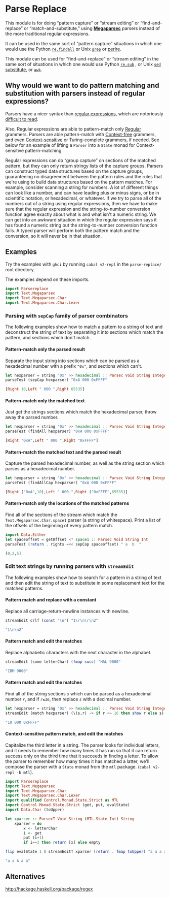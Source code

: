 # Parse Replace

This module is for doing “pattern capture” or
“stream editing” or “find-and-replace” or “match-and-substitute,” using
[__Megaparsec__](http://hackage.haskell.org/package/megaparsec)
parsers instead of the more traditional regular expressions.

It can be used
in the same sort of “pattern capture” situations in which
one would
use the Python
[`re.findall`](https://docs.python.org/3/library/re.html#re.findall)
or
Unix [`grep`](https://www.gnu.org/software/grep/)
or
[perlre](https://perldoc.perl.org/perlre.html).

This module can be used for “find-and-replace” or “stream editing” in the
same sort of situations in which
one would use Python
[`re.sub`](https://docs.python.org/3/library/re.html#re.sub)
, or Unix
[`sed` substitute](https://www.gnu.org/software/sed/manual/html_node/The-_0022s_0022-Command.html),
or
[`awk`](https://www.gnu.org/software/gawk/manual/gawk.html).

## Why would we want to do pattern matching and substitution with parsers instead of regular expressions?

Parsers have a nicer syntax than
[regular expressions](https://en.wikipedia.org/wiki/Regular_expression),
which are notoriously
[difficult to read](https://en.wikipedia.org/wiki/Write-only_language).

Also, Regular expressions are able to pattern-match only
[Regular](https://en.wikipedia.org/wiki/Chomsky_hierarchy#The_hierarchy)
grammers.
Parsers are able pattern-match with
[Context-free](https://en.wikipedia.org/wiki/Chomsky_hierarchy#The_hierarchy)
grammers, and even
[Context-sensitive](https://en.wikipedia.org/wiki/Chomsky_hierarchy#The_hierarchy)
or Turing-complete grammers, if needed. See below for
an example of lifting a `Parser` into a `State` monad for Context-sensitive
pattern-matching.

Regular expressions can do “group capture” on sections of the matched
pattern, but they can only return stringy lists of the capture groups. Parsers
can construct typed data structures based on the capture groups, guaranteeing
no disagreement between the pattern rules and the rules that we're using
to build data structures based on the pattern matches. For example, consider
scanning a string for numbers. A lot of different things can look like a number,
and can have leading plus or minus signs, or be in scientific notation, or
hexadecimal, or whatever. If we try to parse all of the numbers out of a string
using regular expressions, then we have to make sure that the regular expression
and the string-to-number conversion function agree exactly about what is
and what isn't a numeric string. We can get into an awkward situation in which
the regular expression says it has found a numeric string but the
string-to-number conversion function fails. A typed parser will perform both
the pattern match and the conversion, so it will never be in that situation.

## Examples

Try the examples with `ghci` by
running `cabal v2-repl` in the `parse-replace/`
root directory.

The examples depend on these imports.

```haskell
import Parsereplace
import Text.Megaparsec
import Text.Megaparsec.Char
import Text.Megaparsec.Char.Lexer
```

### Parsing with `sepCap` family of parser combinators

The following examples show how to match a pattern to a string of text
and deconstruct the string of text by separating it into sections
which match the pattern, and sections which don't match.

#### Pattern-match only the parsed result

Separate the input string into sections which can be parsed as a hexadecimal
number with a prefix `"0x"`, and sections which can't.

```haskell
let hexparser = string "0x" >> hexadecimal :: Parsec Void String Integer
parseTest (sepCap hexparser) "0xA 000 0xFFFF"
```
```haskell
[Right 10,Left " 000 ",Right 65535]
```

#### Pattern-match only the matched text

Just get the strings sections which match the hexadecimal parser, throw away
the parsed number.

```haskell
let hexparser = string "0x" >> hexadecimal :: Parsec Void String Integer
parseTest (findAll hexparser) "0xA 000 0xFFFF"
```
```haskell
[Right "0xA",Left " 000 ",Right "0xFFFF"]
```

#### Pattern-match the matched text and the parsed result

Capture the parsed hexadecimal number, as well as the string section which
parses as a hexadecimal number.

```haskell
let hexparser = string "0x" >> hexadecimal :: Parsec Void String Integer
parseTest (findAllCap hexparser) "0xA 000 0xFFFF"
```
```haskell
[Right ("0xA",10),Left " 000 ",Right ("0xFFFF",65535)]
```

#### Pattern-match only the locations of the matched patterns

Find all of the sections of the stream which match
the `Text.Megaparsec.Char.space1` parser (a string of whitespace).
Print a list of the offsets of the beginning of every pattern match.

```haskell
import Data.Either
let spaceoffset = getOffset <* space1 :: Parsec Void String Int
parseTest (return . rights =<< sepCap spaceoffset) " a  b  "
```
```haskell
[0,2,5]
```

### Edit text strings by running parsers with `streamEdit`

The following examples show how to search for a pattern in a string of text
and then edit the string of text to substitute in some replacement text
for the matched patterns.

#### Pattern match and replace with a constant

Replace all carriage-return-newline instances with newline.

```haskell
streamEdit crlf (const "\n") "1\r\n\r\n2"
```
```haskell
"1\n\n2"
```

#### Pattern match and edit the matches

Replace alphabetic characters with the next character in the alphabet.

```haskell
streamEdit (some letterChar) (fmap succ) "HAL 9000"
```
```haskell
"IBM 9000"
```

#### Pattern match and edit the matches

Find all of the string sections *`s`* which can be parsed as a
hexadecimal number *`r`*,
and if *`r≤16`*, then replace *`s`* with a decimal number.

```haskell
let hexparser = string "0x" >> hexadecimal :: Parsec Void String Integer
streamEdit (match hexparser) (\(s,r) -> if r <= 16 then show r else s) "0xA 000 0xFFFF"
```
```haskell
"10 000 0xFFFF"
```

#### Context-sensitive pattern match, and edit the matches

Capitalize the third letter in a string. The parser looks for individual
letters, and it needs to remember how many times it has run so that it can
return success only on the third time that it succeeds in finding a letter.
To allow the parser to remember how many times it has matched a latter, we'll
compose the parser with a `State` monad from
the `mtl` package. (`cabal v2-repl -b mtl`).


```haskell
import Parsereplace
import Text.Megaparsec
import Text.Megaparsec.Char
import Text.Megaparsec.Char.Lexer
import qualified Control.Monad.State.Strict as MTL
import Control.Monad.State.Strict (get, put, evalState)
import Data.Char (toUpper)

let xparser :: ParsecT Void String (MTL.State Int) String
    xparser = do
        x <- letterChar
        i <- get
        put (i+1)
        if i==3 then return [x] else empty

flip evalState 1 $ streamEditT xparser (return . fmap toUpper) "a a a a a"
```
```haskell
"a a A a a"
```

## Alternatives

<http://hackage.haskell.org/package/regex>


